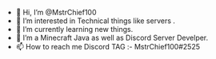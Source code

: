 - 👋 Hi, I’m @MstrChief100
- 👀 I’m interested in Technical things like servers .
- 🌱 I’m currently learning new things.
- 💞️ I’m a Minecraft Java as well as Discord Server Develper.
- 📫 How to reach me Discord TAG :- MstrChief100#2525

<!---
MstrChief100/MstrChief100 is a ✨ special ✨ repository because its `README.md` (this file) appears on your GitHub profile.
You can click the Preview link to take a look at your changes.
--->
